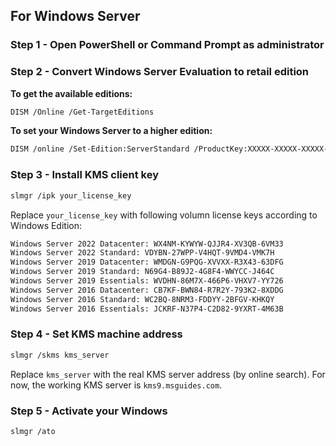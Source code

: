 ## For Windows Server

### Step 1 - Open PowerShell or Command Prompt as administrator

### Step 2 - Convert Windows Server Evaluation to retail edition

**To get the available editions:**

```bash
DISM /Online /Get-TargetEditions
```

**To set your Windows Server to a higher edition:**

```bash
DISM /online /Set-Edition:ServerStandard /ProductKey:XXXXX-XXXXX-XXXXX-XXXXX-XXXXX /AcceptEula
```

### Step 3 - Install KMS client key

```bash
slmgr /ipk your_license_key
```

Replace `your_license_key` with following volumn license keys according to Windows Edition:

```bash
Windows Server 2022 Datacenter: WX4NM-KYWYW-QJJR4-XV3QB-6VM33
Windows Server 2022 Standard: VDYBN-27WPP-V4HQT-9VMD4-VMK7H
Windows Server 2019 Datacenter: WMDGN-G9PQG-XVVXX-R3X43-63DFG
Windows Server 2019 Standard: N69G4-B89J2-4G8F4-WWYCC-J464C
Windows Server 2019 Essentials: WVDHN-86M7X-466P6-VHXV7-YY726
Windows Server 2016 Datacenter: CB7KF-BWN84-R7R2Y-793K2-8XDDG
Windows Server 2016 Standard: WC2BQ-8NRM3-FDDYY-2BFGV-KHKQY
Windows Server 2016 Essentials: JCKRF-N37P4-C2D82-9YXRT-4M63B
```

### Step 4 - Set KMS machine address

```bash
slmgr /skms kms_server
```

Replace `kms_server` with the real KMS server address (by online search). For now, the working KMS server is `kms9.msguides.com`.

### Step 5 - Activate your Windows

```bash
slmgr /ato
```
